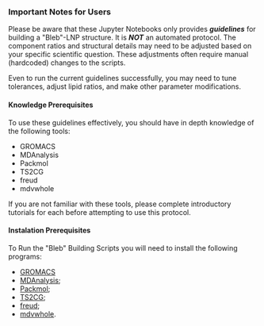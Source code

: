 ### Important Notes for Users

Please be aware that these Jupyter Notebooks only provides **_guidelines_** for building a "Bleb"-LNP structure. It is **_NOT_** an automated protocol. 
The component ratios and structural details may need to be adjusted based on your specific scientific question. These adjustments often require manual (hardcoded) changes to the scripts.

Even to run the current guidelines successfully, you may need to tune tolerances, adjust lipid ratios, and make other parameter modifications.

#### Knowledge Prerequisites

To use these guidelines effectively, you should have in depth knowledge of the following tools:
- GROMACS
- MDAnalysis
- Packmol
- TS2CG
- freud
- mdvwhole

If you are not familiar with these tools, please complete introductory tutorials for each before attempting to use this protocol.

#### Instalation Prerequisites

To Run the "Bleb" Building Scripts you will need to install the following programs:
- [GROMACS](https://manual.gromacs.org/2023.3/install-guide/index.html)
- [MDAnalysis](https://www.mdanalysis.org/);
- [Packmol](https://m3g.github.io/packmol/);
- [TS2CG](https://github.com/marrink-lab/TS2CG);
- [freud](https://freud.readthedocs.io/en/stable/gettingstarted/introduction.html);
- [mdvwhole](https://github.com/BartBruininks/mdvwhole).

